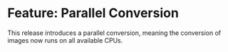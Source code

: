 <!--
SPDX-FileCopyrightText: 2022 localthomas
SPDX-License-Identifier: MIT OR Apache-2.0
 -->

# Feature: Parallel Conversion

This release introduces a parallel conversion, meaning the conversion of images now runs on all available CPUs.
